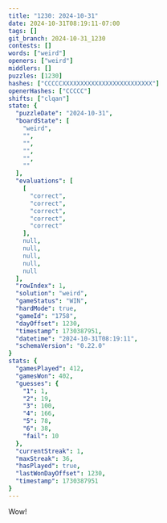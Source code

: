 ```yaml
---
title: "1230: 2024-10-31"
date: 2024-10-31T08:19:11-07:00
tags: []
git_branch: 2024-10-31_1230
contests: []
words: ["weird"]
openers: ["weird"]
middlers: []
puzzles: [1230]
hashes: ["CCCCCXXXXXXXXXXXXXXXXXXXXXXXXX"]
openerHashes: ["CCCCC"]
shifts: ["clqan"]
state: {
  "puzzleDate": "2024-10-31",
  "boardState": [
    "weird",
    "",
    "",
    "",
    "",
    ""
  ],
  "evaluations": [
    [
      "correct",
      "correct",
      "correct",
      "correct",
      "correct"
    ],
    null,
    null,
    null,
    null,
    null
  ],
  "rowIndex": 1,
  "solution": "weird",
  "gameStatus": "WIN",
  "hardMode": true,
  "gameId": "1758",
  "dayOffset": 1230,
  "timestamp": 1730387951,
  "datetime": "2024-10-31T08:19:11",
  "schemaVersion": "0.22.0"
}
stats: {
  "gamesPlayed": 412,
  "gamesWon": 402,
  "guesses": {
    "1": 1,
    "2": 19,
    "3": 100,
    "4": 166,
    "5": 78,
    "6": 38,
    "fail": 10
  },
  "currentStreak": 1,
  "maxStreak": 36,
  "hasPlayed": true,
  "lastWonDayOffset": 1230,
  "timestamp": 1730387951
}
---
```

Wow!
<!-- more -->
